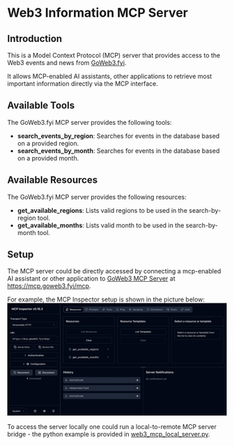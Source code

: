 # Web3 Information MCP Server

## Introduction

This is a Model Context Protocol (MCP) server that provides access to the Web3 events and news from [GoWeb3.fyi](https://goweb3.fyi).

It allows MCP-enabled AI assistants, other applications to retrieve most important information directly via the MCP interface.

## Available Tools
The GoWeb3.fyi MCP server provides the following tools:
-  **search_events_by_region**: Searches for events in the database based on a provided region.
- **search_events_by_month**: Searches for events in the database based on a provided month.

## Available Resources
The GoWeb3.fyi MCP server provides the following resources:
- **get_available_regions**: Lists valid regions to be used in the search-by-region tool.
- **get_available_months**: Lists valid month to be used in the search-by-month tool.

## Setup

The MCP server could be directly accessed by connecting a mcp-enabled AI assistant or other application to [GoWeb3 MCP Server](https://mcp.goweb3.fyi/mcp) at https://mcp.goweb3.fyi/mcp.

For example, the MCP Inspector setup is shown in the picture below:
![MCP Inspector Setup](images/MCP_Inspector.jpg)

To access the server locally one could run a local-to-remote MCP server bridge - the python example is provided in [web3_mcp_local_server.py](web3_mcp_local_server.py).
